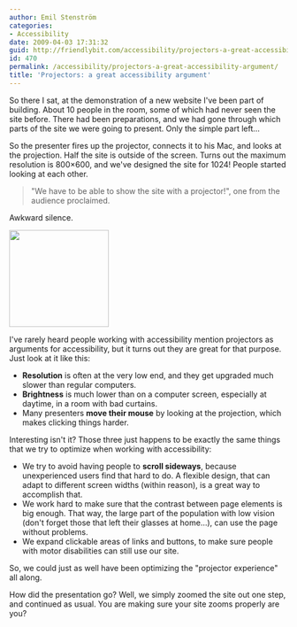 ```yaml
---
author: Emil Stenström
categories:
- Accessibility
date: 2009-04-03 17:31:32
guid: http://friendlybit.com/accessibility/projectors-a-great-accessibility-argument/
id: 470
permalink: /accessibility/projectors-a-great-accessibility-argument/
title: 'Projectors: a great accessibility argument'
---
```


So there I sat, at the demonstration of a new website I've been part of building. About 10 people in the room, some of which had never seen the site before. There had been preparations, and we had gone through which parts of the site we were going to present. Only the simple part left…

So the presenter fires up the projector, connects it to his Mac, and looks at the projection. Half the site is outside of the screen. Turns out the maximum resolution is 800×600, and we've designed the site for 1024! People started looking at each other.

> "We have to be able to show the site with a projector!", one from the audience proclaimed.

Awkward silence.

<img class="secondary" src="http://farm1.static.flickr.com/34/110679756_98fdd45346.jpg?v=0" alt="" width="180" height="175" />

I've rarely heard people working with accessibility mention projectors as arguments for accessibility, but it turns out they are great for that purpose. Just look at it like this:

  * **Resolution** is often at the very low end, and they get upgraded much slower than regular computers.
  * **Brightness** is much lower than on a computer screen, especially at daytime, in a room with bad curtains.
  * Many presenters **move their mouse** by looking at the projection, which makes clicking things harder.

Interesting isn't it? Those three just happens to be exactly the same things that we try to optimize when working with accessibility:

  * We try to avoid having people to **scroll sideways**, because unexperienced users find that hard to do. A flexible design, that can adapt to different screen widths (within reason), is a great way to accomplish that.
  * We work hard to make sure that the contrast between page elements is big enough. That way, the large part of the population with low vision (don't forget those that left their glasses at home…), can use the page without problems.
  * We expand clickable areas of links and buttons, to make sure people with motor disabilities can still use our site.

So, we could just as well have been optimizing the "projector experience" all along.

How did the presentation go? Well, we simply zoomed the site out one step, and continued as usual. You are making sure your site zooms properly are you?
